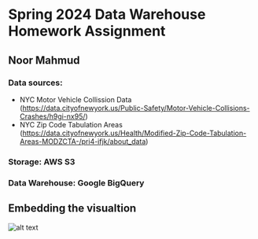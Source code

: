 # Spring 2024 Data Warehouse Homework Assignment

## Noor Mahmud

### Data sources:
* NYC Motor Vehicle Collission Data (https://data.cityofnewyork.us/Public-Safety/Motor-Vehicle-Collisions-Crashes/h9gi-nx95/)
* NYC Zip Code Tabulation Areas (https://data.cityofnewyork.us/Health/Modified-Zip-Code-Tabulation-Areas-MODZCTA-/pri4-ifjk/about_data)


### **Storage:** AWS S3
### **Data Warehouse:** Google BigQuery


## Embedding the visualtion

![alt text]([https://lookerstudio.google.com/s/mptb4_j90Io](https://github.com/desert-swarm/dataWarehouse_homework/blob/main/BIscreenshot.png?raw=true))

